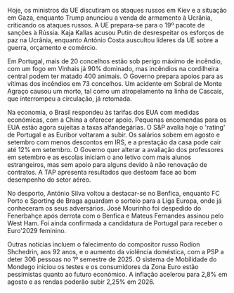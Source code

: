 Hoje, os ministros da UE discutiram os ataques russos em Kiev e a situação em Gaza, enquanto Trump anunciou a venda de armamento à Ucrânia, criticando os ataques russos. A UE prepara-se para o 19º pacote de sanções à Rússia. Kaja Kallas acusou Putin de desrespeitar os esforços de paz na Ucrânia, enquanto António Costa auscultou líderes da UE sobre a guerra, orçamento e comércio.

Em Portugal, mais de 20 concelhos estão sob perigo máximo de incêndio, com um fogo em Vinhais já 90% dominado, mas incêndios na cordilheira central podem ter matado 400 animais. O Governo prepara apoios para as vítimas dos incêndios em 73 concelhos. Um acidente em Sobral de Monte Agraço causou um morto, tal como um atropelamento na linha de Cascais, que interrompeu a circulação, já retomada.

Na economia, o Brasil respondeu às tarifas dos EUA com medidas económicas, com a China a oferecer apoio. Pequenas encomendas para os EUA estão agora sujeitas a taxas alfandegárias. O S&P avalia hoje o 'rating' de Portugal e as Euribor voltaram a subir. Os salários sobem em agosto e setembro com menos descontos em IRS, e a prestação da casa pode cair até 12% em setembro. O Governo quer alterar a avaliação dos professores em setembro e as escolas iniciam o ano letivo com mais alunos estrangeiros, mas sem apoio para alguns devido à não renovação de contratos. A TAP apresenta resultados que destoam face ao bom desempenho do setor aéreo.

No desporto, António Silva voltou a destacar-se no Benfica, enquanto FC Porto e Sporting de Braga aguardam o sorteio para a Liga Europa, onde já conheceram os seus adversários. José Mourinho foi despedido do Fenerbahçe após derrota com o Benfica e Mateus Fernandes assinou pelo West Ham. Foi ainda confirmada a candidatura de Portugal para receber o Euro'2029 feminino.

Outras notícias incluem o falecimento do compositor russo Rodion Shchedrin, aos 92 anos, e o aumento da violência doméstica, com a PSP a deter 306 pessoas no 1º semestre de 2025. O sistema de Mobilidade do Mondego iniciou os testes e os consumidores da Zona Euro estão pessimistas quanto ao futuro económico. A inflação acelerou para 2,8% em agosto e as rendas poderão subir 2,25% em 2026.